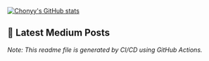 [![Chonyy's GitHub stats](https://github-readme-stats.vercel.app/api?username=chonyy&show_icons=true&theme=vue-dark&hide=commits,prs,issues,contribs&line_height=100&hide_rank=true)](https://github.com/chonyy/github-readme-stats)

## 📝 Latest Medium Posts

<!-- BLOG-POST-LIST:START -->
<!-- BLOG-POST-LIST:END -->

*Note: This readme file is generated by CI/CD using GitHub Actions.*
